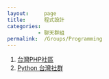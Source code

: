 ```yaml
---
layout:     page
title:      程式設計
categories: 
          - 聊天群組
permalink:  /Groups/Programming
---
```


1. [台灣PHP社區](https://telegram.me/PHP_TW)
2. [Python 台灣社群](https://telegram.me/pythontw)
